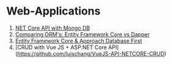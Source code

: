 # Web-Applications

1. [NET Core API with Mongo DB](https://github.com/luischang/NETCore_API_MongoDB)
2. [Comparing ORM's: Entity Framework Core vs Dapper](https://github.com/luischang/ComparingORM)
3. [Entity Framework Core & Approach Database First](https://github.com/luischang/DatabaseFirst_EFCore)
4. [CRUD with Vue JS + ASP.NET Core API] (https://github.com/luischang/VueJS-API-NETCORE-CRUD)
